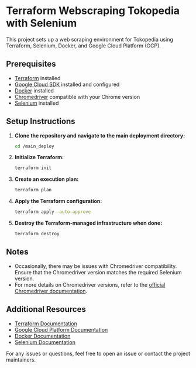# Terraform Webscraping Tokopedia with Selenium

This project sets up a web scraping environment for Tokopedia using Terraform, Selenium, Docker, and Google Cloud Platform (GCP).

## Prerequisites

- [Terraform](https://www.terraform.io/downloads.html) installed
- [Google Cloud SDK](https://cloud.google.com/sdk/docs/install) installed and configured
- [Docker](https://www.docker.com/get-started) installed
- [Chromedriver](https://sites.google.com/a/chromium.org/chromedriver/downloads) compatible with your Chrome version
- [Selenium](https://www.selenium.dev/documentation/en/getting_started_with_webdriver/) installed

## Setup Instructions

1. **Clone the repository and navigate to the main deployment directory:**
    ```sh
    cd /main_deploy
    ```

2. **Initialize Terraform:**
    ```sh
    terraform init
    ```

3. **Create an execution plan:**
    ```sh
    terraform plan
    ```

4. **Apply the Terraform configuration:**
    ```sh
    terraform apply -auto-approve
    ```

5. **Destroy the Terraform-managed infrastructure when done:**
    ```sh
    terraform destroy
    ```

## Notes

- Occasionally, there may be issues with Chromedriver compatibility. Ensure that the Chromedriver version matches the required Selenium version.
- For more details on Chromedriver versions, refer to the [official Chromedriver documentation](https://sites.google.com/a/chromium.org/chromedriver/downloads).

## Additional Resources

- [Terraform Documentation](https://www.terraform.io/docs)
- [Google Cloud Platform Documentation](https://cloud.google.com/docs)
- [Docker Documentation](https://docs.docker.com/)
- [Selenium Documentation](https://www.selenium.dev/documentation/en/)

For any issues or questions, feel free to open an issue or contact the project maintainers.
